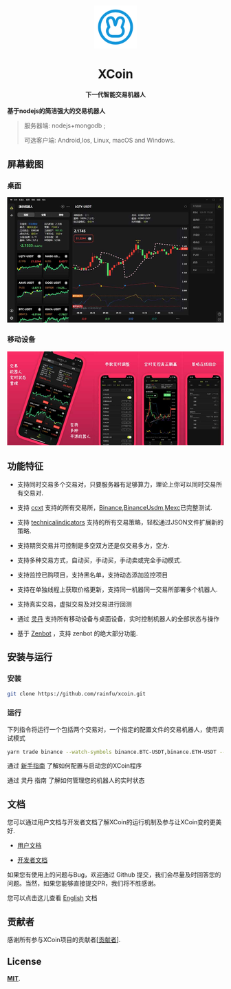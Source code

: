 <p align="center"><img src="docs/public/images/logo.png" alt="XCoin" width="100" height="100"></p>

<h1 align="center">XCoin</h1>

<h4 align="center">下一代智能交易机器人</h4>

**基于nodejs的简洁强大的交易机器人**

> 服务器端: nodejs+mongodb ;  
>
> 可选客户端: Android,Ios, Linux, macOS and Windows.

</a>

## 屏幕截图

### 桌面

![Screenshot](docs/public/images/screenshot_zh.jpg)

### 移动设备

![Screenshot](docs/public/images/screenshot_mobile_zh.jpg)

## 功能特征

- 支持同时交易多个交易对，只要服务器有足够算力，理论上你可以同时交易所有交易对.

- 支持 [ccxt](https://github.com/ccxt/ccxt) 支持的所有交易所，[Binance](https://www.binance.com),[BinanceUsdm](https://www.binance.com),[Mexc](https://www.mexc.com/)已完整测试.

- 支持 [technicalindicators](https://github.com/anandanand84/technicalindicators) 支持的所有交易策略，轻松通过JSON文件扩展新的策略.

- 支持期货交易并可控制是多空双方还是仅交易多方，空方.

- 支持多种交易方式，自动买，手动买，手动卖或完全手动模式.

- 支持监控已购项目，支持黑名单，支持动态添加监控项目

- 支持在单独线程上获取价格更新，支持同一机器同一交易所部署多个机器人.

- 支持真实交易，虚拟交易及对交易进行回测

- 通过 [灵丹](https://github.com) 支持所有移动设备与桌面设备，实时控制机器人的全部状态与操作

- 基于 [Zenbot](https://github.com/DeviaVir/zenbot) ，支持 zenbot 的绝大部分功能.

## 安装与运行

### 安装

```bash
git clone https://github.com/rainfu/xcoin.git
```

### 运行

下列指令将运行一个包括两个交易对，一个指定的配置文件的交易机器人，使用调试模式

```bash
yarn trade binance --watch-symbols binance.BTC-USDT,binance.ETH-USDT --conf ./data/config/binance/30mf.json --debug
```

通过 [新手指南](docs/zh/start.md) 了解如何配置与启动您的XCoin程序

通过 灵丹 指南 了解如何管理您的机器人的实时状态

## 文档

您可以通过用户文档与开发者文档了解XCoin的运行机制及参与让XCoin变的更美好.

- [用户文档](docs/zh/README.md)

- [开发者文档](docs/zh/developer.md)

如果您有使用上的问题与Bug，欢迎通过 Github 提交，我们会尽量及时回答您的问题。当然，如果您能够直接提交PR，我们将不胜感谢。

您可以点击这儿查看 [English](README.md) 文档

## 贡献者

感谢所有参与XCoin项目的贡献者[[贡献者](https://github.com/rainfu/xcoin/graphs/contributors)].

## License

[**MIT**](https://opensource.org/licenses/MIT).
